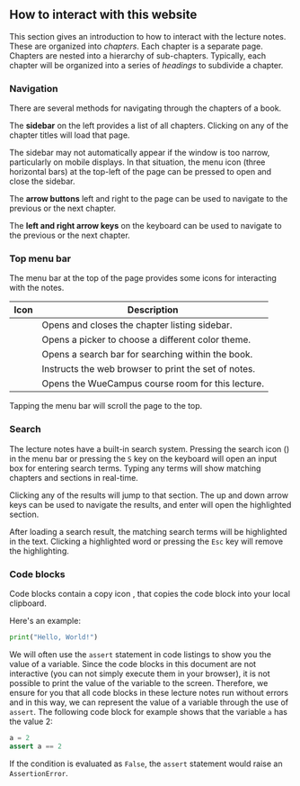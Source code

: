 ## How to interact with this website

This section gives an introduction to how to interact with the lecture notes.
These are organized into *chapters*.
Each chapter is a separate page.
Chapters are nested into a hierarchy of sub-chapters.
Typically, each chapter will be organized into a series of *headings* to subdivide a chapter.

### Navigation

There are several methods for navigating through the chapters of a book.

The **sidebar** on the left provides a list of all chapters.
Clicking on any of the chapter titles will load that page.

The sidebar may not automatically appear if the window is too narrow, particularly on mobile displays.
In that situation, the menu icon (three horizontal bars) at the top-left of the page can be pressed to open and close the sidebar.

The **arrow buttons** left and right to the page can be used to navigate to the previous or the next chapter.

The **left and right arrow keys** on the keyboard can be used to navigate to the previous or the next chapter.

### Top menu bar

The menu bar at the top of the page provides some icons for interacting with the notes.

| Icon | Description |
|------|-------------|
| <i class="fa fa-bars"></i> | Opens and closes the chapter listing sidebar. |
| <i class="fa fa-paint-brush"></i> | Opens a picker to choose a different color theme. |
| <i class="fa fa-search"></i> | Opens a search bar for searching within the book. |
| <i class="fa fa-print"></i> | Instructs the web browser to print the set of notes. |
| <i class="icon-uw"></i> | Opens the WueCampus course room for this lecture. |

Tapping the menu bar will scroll the page to the top.

### Search

The lecture notes have a built-in search system.
Pressing the search icon (<i class="fa fa-search"></i>) in the menu bar or pressing the `S` key on the keyboard will open an input box for entering search terms.
Typing any terms will show matching chapters and sections in real-time.

Clicking any of the results will jump to that section.
The up and down arrow keys can be used to navigate the results, and enter will open the highlighted section.

After loading a search result, the matching search terms will be highlighted in the text.
Clicking a highlighted word or pressing the `Esc` key will remove the highlighting.

### Code blocks

Code blocks contain a copy icon <i class="fa fa-copy"></i>, that copies the code block into your local clipboard. 

Here's an example:
<!-- mdbook-xgettext:skip -->
```python
print("Hello, World!")
```

We will often use the `assert` statement in code listings to show you
the value of a variable. Since the code blocks in this document are not
interactive  (you can not simply execute them in your browser), it is
not possible to print the value of the variable to the screen. 
Therefore, we ensure for you that all code blocks in these lecture notes 
run without errors and in this way, we can represent the value of a
variable through the use of `assert`. 
The following code block for example shows that the variable `a` has
the value 2:
<!-- mdbook-xgettext:skip -->
```python
a = 2
assert a == 2
```

If the condition is evaluated as `False`, the `assert` statement would
raise an `AssertionError`. 

